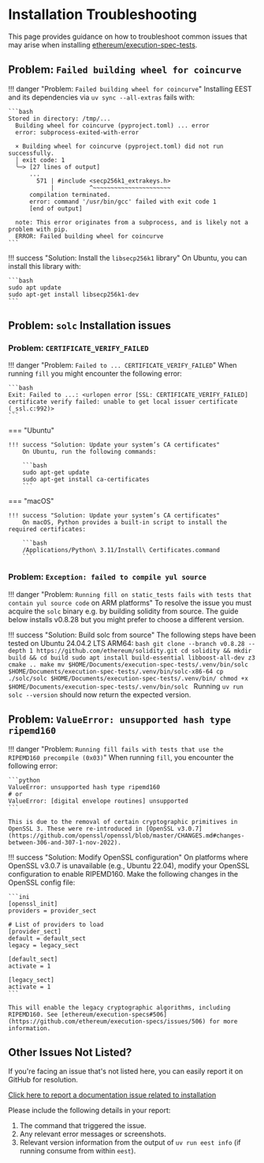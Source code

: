 # Installation Troubleshooting

This page provides guidance on how to troubleshoot common issues that may arise when installing [ethereum/execution-spec-tests](https://github.com/ethereum/execution-spec-tests).

## Problem: `Failed building wheel for coincurve`

!!! danger "Problem: `Failed building wheel for coincurve`"
    Installing EEST and its dependencies via `uv sync --all-extras` fails with:

    ```bash
    Stored in directory: /tmp/...
      Building wheel for coincurve (pyproject.toml) ... error
      error: subprocess-exited-with-error
      
      × Building wheel for coincurve (pyproject.toml) did not run successfully.
      │ exit code: 1
      ╰─> [27 lines of output]
          ...
            571 | #include <secp256k1_extrakeys.h>
                |          ^~~~~~~~~~~~~~~~~~~~~~~
          compilation terminated.
          error: command '/usr/bin/gcc' failed with exit code 1
          [end of output]
      
      note: This error originates from a subprocess, and is likely not a problem with pip.
      ERROR: Failed building wheel for coincurve
    ```

!!! success "Solution: Install the `libsecp256k1` library"
    On Ubuntu, you can install this library with:

    ```bash
    sudo apt update
    sudo apt-get install libsecp256k1-dev
    ```

## Problem: `solc` Installation issues

### Problem: `CERTIFICATE_VERIFY_FAILED`

!!! danger "Problem: `Failed to ... CERTIFICATE_VERIFY_FAILED`"
    When running `fill` you might encounter the following error:

    ```bash
    Exit: Failed to ...: <urlopen error [SSL: CERTIFICATE_VERIFY_FAILED] certificate verify failed: unable to get local issuer certificate (_ssl.c:992)>
    ```

=== "Ubuntu"

    !!! success "Solution: Update your system’s CA certificates"
        On Ubuntu, run the following commands:

        ```bash
        sudo apt-get update
        sudo apt-get install ca-certificates
        ```

=== "macOS"

    !!! success "Solution: Update your system’s CA certificates"
        On macOS, Python provides a built-in script to install the required certificates:

        ```bash
        /Applications/Python\ 3.11/Install\ Certificates.command
        ```

### Problem: `Exception: failed to compile yul source`

!!! danger "Problem: `Running fill on static_tests fails with tests that contain yul source code` on ARM platforms"
    To resolve the issue you must acquire the `solc` binary e.g. by building solidity from source. The guide below installs v0.8.28 but you might prefer to choose a different version.

!!! success "Solution: Build solc from source"
    The following steps have been tested on Ubuntu 24.04.2 LTS ARM64:
    ```bash
    git clone --branch v0.8.28 --depth 1 https://github.com/ethereum/solidity.git
    cd solidity && mkdir build && cd build
    sudo apt install build-essential libboost-all-dev z3
    cmake ..
    make
    mv $HOME/Documents/execution-spec-tests/.venv/bin/solc $HOME/Documents/execution-spec-tests/.venv/bin/solc-x86-64
    cp ./solc/solc $HOME/Documents/execution-spec-tests/.venv/bin/
    chmod +x $HOME/Documents/execution-spec-tests/.venv/bin/solc
    ```
    Running `uv run solc --version` should now return the expected version.

## Problem: `ValueError: unsupported hash type ripemd160`

!!! danger "Problem: `Running fill fails with tests that use the RIPEMD160 precompile (0x03)`"
    When running `fill`, you encounter the following error:

    ```python
    ValueError: unsupported hash type ripemd160
    # or
    ValueError: [digital envelope routines] unsupported
    ```

    This is due to the removal of certain cryptographic primitives in OpenSSL 3. These were re-introduced in [OpenSSL v3.0.7](https://github.com/openssl/openssl/blob/master/CHANGES.md#changes-between-306-and-307-1-nov-2022).

!!! success "Solution: Modify OpenSSL configuration"
    On platforms where OpenSSL v3.0.7 is unavailable (e.g., Ubuntu 22.04), modify your OpenSSL configuration to enable RIPEMD160. Make the following changes in the OpenSSL config file:

    ```ini
    [openssl_init]
    providers = provider_sect
    
    # List of providers to load
    [provider_sect]
    default = default_sect
    legacy = legacy_sect

    [default_sect]
    activate = 1

    [legacy_sect]
    activate = 1
    ```

    This will enable the legacy cryptographic algorithms, including RIPEMD160. See [ethereum/execution-specs#506](https://github.com/ethereum/execution-specs/issues/506) for more information.

## Other Issues Not Listed?

If you're facing an issue that's not listed here, you can easily report it on GitHub for resolution.

[Click here to report a documentation issue related to installation](https://github.com/ethereum/execution-spec-tests/issues/new?title=docs(bug):%20unable%20to%20install%20eest%20with%20error%20...&labels=scope:docs,type:bug&body=%3Ccopy-paste%20command%20that%20triggered%20the%20issue%20here%3E%0A%3Ccopy-paste%20output%20or%20attach%20screenshot%20here%3E)

Please include the following details in your report:

1. The command that triggered the issue.
2. Any relevant error messages or screenshots.
3. Relevant version information from the output of `uv run eest info` (if running consume from within `eest`).

